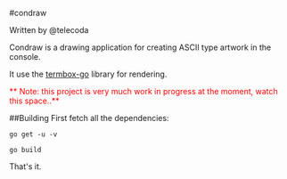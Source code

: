 #condraw

Written by @telecoda

Condraw is a drawing application for creating ASCII type artwork in the console.

It use the [termbox-go](https://github.com/nsf/termbox-go) library for rendering.

<font color="red">**
Note: this project is very much work in progress at the moment, watch this space..**</font>


##Building
First fetch all the dependencies:


    go get -u -v
   
    go build

That's it.   